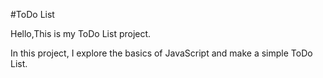 #ToDo List

Hello,This is my ToDo List project.

In this project, I explore the basics of JavaScript and make a simple ToDo List.
